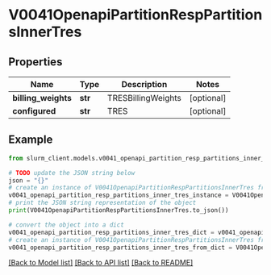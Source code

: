 # V0041OpenapiPartitionRespPartitionsInnerTres


## Properties

Name | Type | Description | Notes
------------ | ------------- | ------------- | -------------
**billing_weights** | **str** | TRESBillingWeights | [optional] 
**configured** | **str** | TRES | [optional] 

## Example

```python
from slurm_client.models.v0041_openapi_partition_resp_partitions_inner_tres import V0041OpenapiPartitionRespPartitionsInnerTres

# TODO update the JSON string below
json = "{}"
# create an instance of V0041OpenapiPartitionRespPartitionsInnerTres from a JSON string
v0041_openapi_partition_resp_partitions_inner_tres_instance = V0041OpenapiPartitionRespPartitionsInnerTres.from_json(json)
# print the JSON string representation of the object
print(V0041OpenapiPartitionRespPartitionsInnerTres.to_json())

# convert the object into a dict
v0041_openapi_partition_resp_partitions_inner_tres_dict = v0041_openapi_partition_resp_partitions_inner_tres_instance.to_dict()
# create an instance of V0041OpenapiPartitionRespPartitionsInnerTres from a dict
v0041_openapi_partition_resp_partitions_inner_tres_from_dict = V0041OpenapiPartitionRespPartitionsInnerTres.from_dict(v0041_openapi_partition_resp_partitions_inner_tres_dict)
```
[[Back to Model list]](../README.md#documentation-for-models) [[Back to API list]](../README.md#documentation-for-api-endpoints) [[Back to README]](../README.md)


